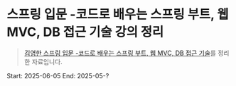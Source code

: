 # 스프링 입문 -코드로 배우는 스프링 부트, 웹 MVC, DB 접근 기술 강의 정리
> [김영한 스프링 입문 -코드로 배우는 스프링 부트, 웹 MVC, DB 접근 기술](https://www.inflearn.com/courses/lecture?courseId=325630&type=LECTURE&unitId=49603&subtitleLanguage=ko)를 정리한 자료입니다. 

Start:  2025-06-05
End:    2025-05-?